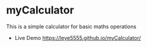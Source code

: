 # myCalculator

This is a simple calculator for basic maths operations

- Live Demo
  https://leye5555.github.io/myCalculator/
